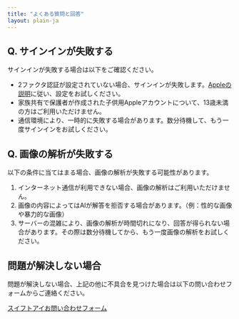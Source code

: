 ```yaml
---
title: "よくある質問と回答"
layout: plain-ja
---
```

## Q. サインインが失敗する

サインインが失敗する場合は以下をご確認ください。

- 2ファクタ認証が設定されていない場合、サインインが失敗します。[Appleの説明](https://support.apple.com/ja-jp/102660)に従い、設定をお試しください。
- 家族共有で保護者が作成された子供用Appleアカウントについて、13歳未満の方はご利用いただけません。
- 通信環境により、一時的に失敗する場合があります。数分待機して、もう一度サインインをお試しください。

## Q. 画像の解析が失敗する

以下の条件に当てはまる場合、画像の解析が失敗する可能性があります。

1. インターネット通信が利用できない場合、画像の解析はご利用いただけません。
2. 画像の内容によってはAIが解答を拒否する場合があります。（例：性的な画像や暴力的な画像）
3. サーバーの混雑により、画像の解析が時間切れになり、回答が得られない場合があります。その際は数分待機してから、もう一度画像の解析をお試しください。

## 問題が解決しない場合

問題が解決しない場合、上記の他に不具合を見つけた場合は以下の問い合わせフォームからご連絡ください。

[スイフトアイお問い合わせフォーム](https://docs.google.com/forms/d/e/1FAIpQLSec75XpVnl6Ad8vt0EuaIUHdaXD1HXw6Z-wz8JTspR4erehTw/viewform?usp=header)
